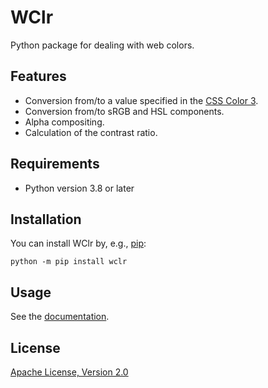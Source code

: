 WClr
====

Python package for dealing with web colors.

Features
--------

* Conversion from/to a value specified in the
  [CSS Color 3](https://www.w3.org/TR/css-color-3/).
* Conversion from/to sRGB and HSL components.
* Alpha compositing.
* Calculation of the contrast ratio.

Requirements
------------

* Python version 3.8 or later

Installation
------------

You can install WClr by, e.g., [pip](https://pip.pypa.io/):

```shell
python -m pip install wclr
```

Usage
-----

See the [documentation](https://naubuan.gitlab.io/wclr/).

License
-------

[Apache License, Version 2.0](LICENSE.txt)
